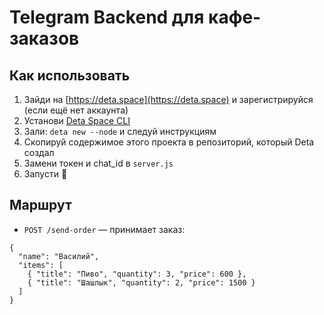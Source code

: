 # Telegram Backend для кафе-заказов

## Как использовать

1. Зайди на [https://deta.space](https://deta.space) и зарегистрируйся (если ещё нет аккаунта)
2. Установи [Deta Space CLI](https://deta.space/docs/en/introduction/cli)
3. Зали: `deta new --node` и следуй инструкциям
4. Скопируй содержимое этого проекта в репозиторий, который Deta создал
5. Замени токен и chat_id в `server.js`
6. Запусти 🚀

## Маршрут

- `POST /send-order` — принимает заказ:

```
{
  "name": "Василий",
  "items": [
    { "title": "Пиво", "quantity": 3, "price": 600 },
    { "title": "Шашлык", "quantity": 2, "price": 1500 }
  ]
}
```
